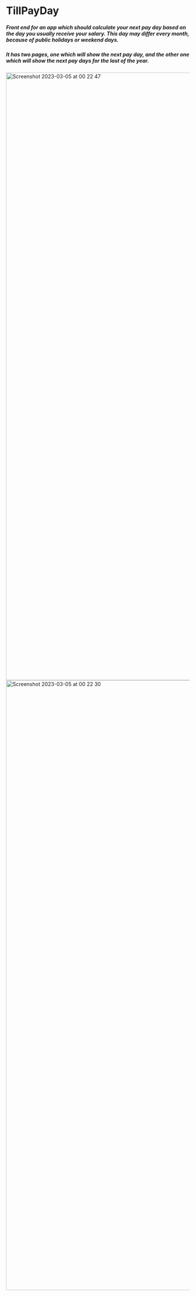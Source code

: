 # TillPayDay
##### Front end for an app which should calculate your next pay day based on the day you usually receive your salary. This day may differ every month, because of public holidays or weekend days.
##### It has two pages, one which will show the next pay day, and the other one which will show the next pay days for the last of the year.
<img width="1661" alt="Screenshot 2023-03-05 at 00 22 47" src="https://user-images.githubusercontent.com/79668619/222931256-e261eb08-f6ca-4105-961a-f6ddb8039319.png">
<img width="1667" alt="Screenshot 2023-03-05 at 00 22 30" src="https://user-images.githubusercontent.com/79668619/222931234-a217e732-50c5-45c4-a820-ae8fba5b66cc.png">
